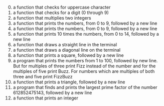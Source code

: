 0. a function that checks for uppercase character
1. a function that checks for a digit (0 through 9)
2. a function that multiplies two integers
3. a function that prints the numbers, from 0 to 9, followed by a new line
4. a function that prints the numbers, from 0 to 9, followed by a new line
5. a function that prints 10 times the numbers, from  0 to 14, followed by a new line
6. a function that draws a straight line in the terminal
7. a function that draws a diagonal line on the terminal
8. a function that prints a square, followed by a new line
9. a program that prints the numbers from 1 to 100, followed by new line. But for multiples of three print Fizz instead of the number and for the multiples of five print Buzz. For numbers which are multiples of both three and five print FizzBuzz
10. a function that prints a triangle, followed by a new line
11. a program that finds and prints the largest prime factor of the number 612852475143, followed by a new line
12. a function that prints an integer
